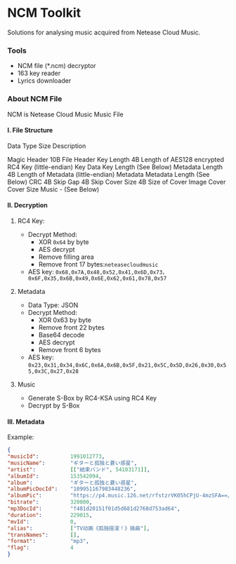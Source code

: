 # NCM Toolkit

Solutions for analysing music acquired from Netease Cloud Music.

### Tools

* NCM file (*.ncm) decryptor
* 163 key reader
* Lyrics downloader

### About NCM File

NCM is Netease Cloud Music Music File

#### I. File Structure

Data Type       Size            Description

Magic Header    10B             File Header
Key Length      4B              Length of AES128 encrypted RC4 Key (little-endian)
Key Data        Key Length      (See Below)
Metadata Length 4B              Length of Metadata  (little-endian)
Metadata        Metadata Length (See Below)
CRC             4B              Skip
Gap             4B              Skip
Cover Size      4B              Size of Cover Image
Cover           Cover Size
Music           -               (See Below)

#### II. Decryption

1. RC4 Key:

   - Decrypt Method:
     - XOR ``0x64`` by byte
     - AES decrypt
     - Remove filling area
     - Remove front 17 bytes:``neteasecloudmusic``
   - AES key: ``0x68,0x7A,0x48,0x52,0x41,0x6D,0x73，0x6F,0x35,0x6B,0x49,0x6E,0x62,0x61,0x78,0x57``
2. Metadata

   - Data Type: JSON
   - Decrypt Method:
     - XOR 0x63 by byte
     - Remove front 22 bytes
     - Base64 decode
     - AES decrypt
     - Remove front 6 bytes
   - AES key: ``0x23,0x31,0x34,0x6C,0x6A,0x6B,0x5F,0x21,0x5C,0x5D,0x26,0x30,0x55,0x3C,0x27,0x28``
3. Music

   - Generate S-Box by RC4-KSA using RC4 Key
   - Decrypt by S-Box

#### III. Metadata

Example:
```json
{
"musicId":          1991012773,
"musicName":        "ギターと孤独と蒼い惑星",
"artist":           [["結束バンド", 54103171]],
"albumId":          153542094,
"album":            "ギターと孤独と蒼い惑星",
"albumPicDocId":    "109951167983448236",
"albumPic":         "https://p4.music.126.net/rfstzrVK05hCPjU-4mzSFA==/109951167983448236.jpg",
"bitrate":          320000,
"mp3DocId":         "f481d20151f01d5d681d2768d753ad64",
"duration":         229015,
"mvId":             0,
"alias":            ["TV动画《孤独摇滚！》插曲"],
"transNames":       [],
"format":           "mp3",
"flag":             4
}
```